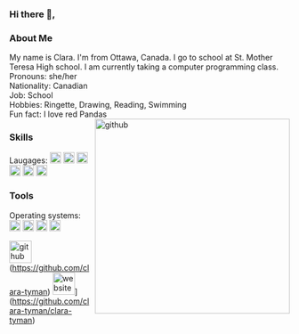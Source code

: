 ### Hi there 👋, 

<h3>About Me</h3>
My name is Clara. I'm from Ottawa, Canada. I go to school at St. Mother Teresa High school. I am currently taking a computer programming class. <br>
Pronouns: she/her <br>
Nationality: Canadian <br>
Job: School <br>
Hobbies: Ringette, Drawing, Reading, Swimming <br>
Fun fact: I love red Pandas <br>




<img src='https://github.com/clara-tyman/clara-tyman/assets/144264170/6c1ccda7-643c-4e2b-aea1-2b778f25e08b' align="right" alt='github' height='350'> 



<h3>Skills</h3>
Laugages: 
<img src='https://img.shields.io/badge/typescript-%23007ACC.svg?style=for-the-badge&logo=typescript&logoColor=white' alt='github' height='20'>
<img src='https://img.shields.io/badge/python-3670A0?style=for-the-badge&logo=python&logoColor=ffdd54' alt='github' height='20'>
<img src='https://img.shields.io/badge/HTML-239120?style=for-the-badge&logo=html5&logoColor=white](https://img.shields.io/badge/html5-%23E34F26.svg?style=for-the-badge&logo=html5&logoColor=white)' alt='github' height='20'>
<img src='https://img.shields.io/badge/CSS-239120?&style=for-the-badge&logo=css3&logoColor=white' alt='github' height='20'>
<img src='https://img.shields.io/badge/JavaScript-F7DF1E?style=for-the-badge&logo=javascript&logoColor=black' alt='github' height='20'>
<img src='https://img.shields.io/badge/PHP-777BB4?style=for-the-badge&logo=php&logoColor=white' alt='github' height='20'>



<h3>Tools</h3>
Operating systems: 
<img src='https://img.shields.io/badge/Windows-0078D6?style=for-the-badge&logo=windows&logoColor=white' alt='github' height='20'> 
<img src='https://img.shields.io/badge/chrome%20os-3d89fc?style=for-the-badge&logo=google%20chrome&logoColor=white' alt='github' height='20'>
<img src='https://img.shields.io/badge/Linux-FCC624?style=for-the-badge&logo=linux&logoColor=black' alt='github' height='20'>
<img src='https://img.shields.io/badge/Linux-FCC624?style=for-the-badge&logo=linux&logoColor=black](https://img.shields.io/badge/mac%20os-000000?style=for-the-badge&logo=macos&logoColor=F0F0F0' alt='github' height='20'>


<img src='https://cdn.jsdelivr.net/npm/simple-icons@3.0.1/icons/github.svg' alt='github' height='40'> (https://github.com/clara-tyman)  <img src='https://cdn.jsdelivr.net/npm/simple-icons@3.0.1/icons/icloud.svg' alt='website' height='40'>](https://github.com/clara-tyman/clara-tyman)  


